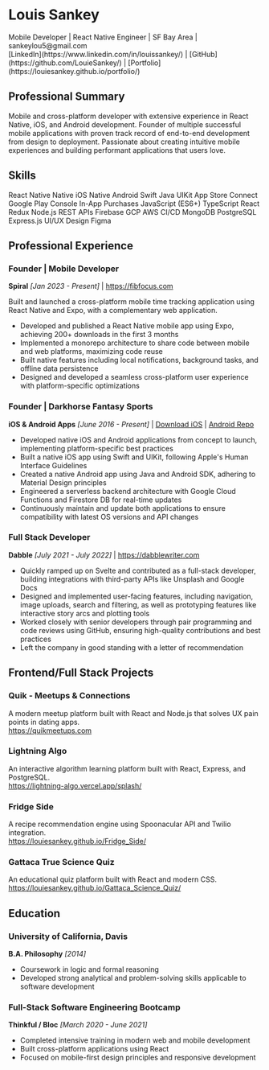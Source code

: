 # Louis Sankey
<div class="contact-info">
<div class="contact-details">
Mobile Developer | React Native Engineer | SF Bay Area | sankeylou5@gmail.com
</div>
<div class="profile-links">
[LinkedIn](https://www.linkedin.com/in/louissankey/) |
[GitHub](https://github.com/LouieSankey/) |
[Portfolio](https://louiesankey.github.io/portfolio/)
</div>
</div>

## Professional Summary
Mobile and cross-platform developer with extensive experience in React Native, iOS, and Android development. Founder of multiple successful mobile applications with proven track record of end-to-end development from design to deployment. Passionate about creating intuitive mobile experiences and building performant applications that users love.

## Skills
<div class="skills">
<span class="skill">React Native</span>
<span class="skill">Native iOS</span>
<span class="skill">Native Android</span>
<span class="skill">Swift</span>
<span class="skill">Java</span>
<span class="skill">UIKit</span>
<span class="skill">App Store Connect</span>
<span class="skill">Google Play Console</span>
<span class="skill">In-App Purchases</span>
<span class="skill">JavaScript (ES6+)</span>
<span class="skill">TypeScript</span>
<span class="skill">React</span>
<span class="skill">Redux</span>
<span class="skill">Node.js</span>
<span class="skill">REST APIs</span>
<span class="skill">Firebase</span>
<span class="skill">GCP</span>
<span class="skill">AWS</span>
<span class="skill">CI/CD</span>
<span class="skill">MongoDB</span>
<span class="skill">PostgreSQL</span>
<span class="skill">Express.js</span>
<span class="skill">UI/UX Design</span>
<span class="skill">Figma</span>
</div>

## Professional Experience

### Founder | Mobile Developer
**Spiral** *[Jan 2023 - Present]* | <a class="inline-link" href="https://fibfocus.com/?ref=resume">https://fibfocus.com</a>

Built and launched a cross-platform mobile time tracking application using React Native and Expo, with a complementary web application.

- Developed and published a React Native mobile app using Expo, achieving 200+ downloads in the first 3 months
- Implemented a monorepo architecture to share code between mobile and web platforms, maximizing code reuse
- Built native features including local notifications, background tasks, and offline data persistence
- Designed and developed a seamless cross-platform user experience with platform-specific optimizations

### Founder | Darkhorse Fantasy Sports
**iOS & Android Apps** *[June 2016 - Present]* | <a class="inline-link" href="https://testflight.apple.com/join/VvpAAjmW">Download iOS</a> | <a class="inline-link" href="https://github.com/LouieSankey/Darkhorse_Android_V2">Android Repo</a>

- Developed native iOS and Android applications from concept to launch, implementing platform-specific best practices
- Built a native iOS app using Swift and UIKit, following Apple's Human Interface Guidelines
- Created a native Android app using Java and Android SDK, adhering to Material Design principles
- Engineered a serverless backend architecture with Google Cloud Functions and Firestore DB for real-time updates
- Continuously maintain and update both applications to ensure compatibility with latest OS versions and API changes

### Full Stack Developer
**Dabble** *[July 2021 - July 2022]* | <a class="inline-link" href="https://www.dabblewriter.com">https://dabblewriter.com</a>

- Quickly ramped up on Svelte and contributed as a full-stack developer, building integrations with third-party APIs like Unsplash and Google Docs
- Designed and implemented user-facing features, including navigation, image uploads, search and filtering, as well as prototyping features like interactive story arcs and plotting tools
- Worked closely with senior developers through pair programming and code reviews using GitHub, ensuring high-quality contributions and best practices
- Left the company in good standing with a letter of recommendation

## Frontend/Full Stack Projects

### Quik - Meetups & Connections
A modern meetup platform built with React and Node.js that solves UX pain points in dating apps.  
<a class="inline-link" href="https://quikmeetups.com?ref=resume">https://quikmeetups.com</a>

### Lightning Algo
An interactive algorithm learning platform built with React, Express, and PostgreSQL.  
<a class="inline-link" href="https://lightning-algo.vercel.app/splash/?ref=resume">https://lightning-algo.vercel.app/splash/</a>

### Fridge Side
A recipe recommendation engine using Spoonacular API and Twilio integration.  
<a class="inline-link" href="https://louiesankey.github.io/Fridge_Side/">https://louiesankey.github.io/Fridge_Side/</a>

### Gattaca True Science Quiz
An educational quiz platform built with React and modern CSS.  
<a class="inline-link" href="https://louiesankey.github.io/Gattaca_Science_Quiz/">https://louiesankey.github.io/Gattaca_Science_Quiz/</a>

## Education

### University of California, Davis
**B.A. Philosophy** *[2014]*

- Coursework in logic and formal reasoning
- Developed strong analytical and problem-solving skills applicable to software development

### Full-Stack Software Engineering Bootcamp
**Thinkful / Bloc** *[March 2020 - June 2021]*

- Completed intensive training in modern web and mobile development
- Built cross-platform applications using React
- Focused on mobile-first design principles and responsive development 